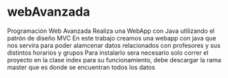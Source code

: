 # webAvanzada
Programación Web Avanzada 
Realiza una WebApp con Java utilizando el patrón de diseño MVC
En este trabajo creamos una webapp con java que nos servira para poder alamcenar datos relacionados con profesores y sus distintos horarios y grupos
Para instalarlo sera necesario solo correr el proyecto en la clase index para su funcionamiento, debe descargar la rama master que es donde se encuentran todos los datos
